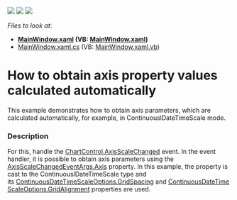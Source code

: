 <!-- default badges list -->
![](https://img.shields.io/endpoint?url=https://codecentral.devexpress.com/api/v1/VersionRange/128570032/15.1.3%2B)
[![](https://img.shields.io/badge/Open_in_DevExpress_Support_Center-FF7200?style=flat-square&logo=DevExpress&logoColor=white)](https://supportcenter.devexpress.com/ticket/details/T340050)
[![](https://img.shields.io/badge/📖_How_to_use_DevExpress_Examples-e9f6fc?style=flat-square)](https://docs.devexpress.com/GeneralInformation/403183)
<!-- default badges end -->
<!-- default file list -->
*Files to look at*:

* **[MainWindow.xaml](./CS/ValuesOfAutomaticDateTimeScale/MainWindow.xaml) (VB: [MainWindow.xaml](./VB/ValuesOfAutomaticDateTimeScale/MainWindow.xaml))**
* [MainWindow.xaml.cs](./CS/ValuesOfAutomaticDateTimeScale/MainWindow.xaml.cs) (VB: [MainWindow.xaml.vb](./VB/ValuesOfAutomaticDateTimeScale/MainWindow.xaml.vb))
<!-- default file list end -->
# How to obtain axis property values calculated automatically


This example demonstrates how to obtain axis parameters, which are calculated automatically, for example, in ContinuouslDateTimeScale mode.


<h3>Description</h3>

For this, handle the <a href="https://documentation.devexpress.com/#WPF/DevExpressXpfChartsChartControl_AxisScaleChangedtopic">ChartControl.AxisScaleChanged</a>&nbsp;event. In the event handler, it is possible to obtain axis parameters using the <a href="https://documentation.devexpress.com/#WPF/DevExpressXpfChartsAxisScaleChangedEventArgs_Axistopic">AxisScaleChangedEventArgs.Axis</a>&nbsp;property. In this example, the property is cast to the ContinuouslDateTimeScale type and its&nbsp;<a href="https://documentation.devexpress.com/#WPF/DevExpressXpfChartsContinuousDateTimeScaleOptions_GridSpacingtopic">ContinuousDateTimeScaleOptions.GridSpacing</a>&nbsp;and&nbsp;<a href="https://documentation.devexpress.com/#WPF/DevExpressXpfChartsContinuousDateTimeScaleOptions_GridAlignmenttopic">ContinuousDateTimeScaleOptions.GridAlignment</a>&nbsp;properties are used.

<br/>


